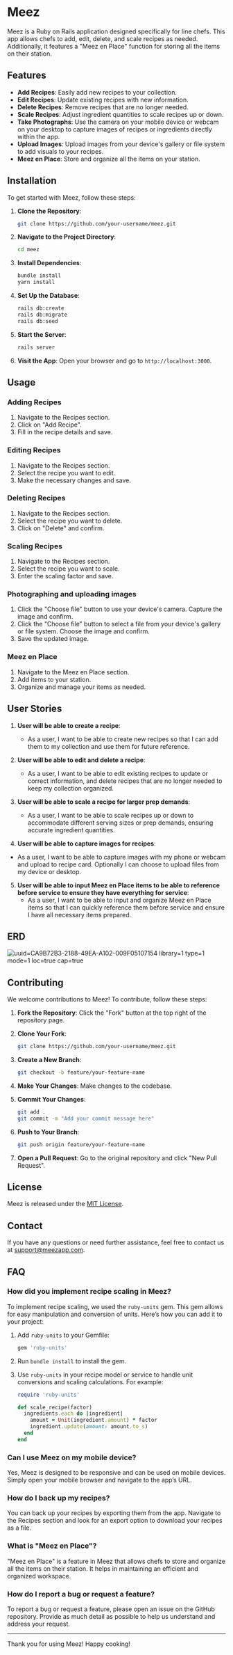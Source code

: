 # Meez

Meez is a Ruby on Rails application designed specifically for line chefs. This app allows chefs to add, edit, delete, and scale recipes as needed. Additionally, it features a "Meez en Place" function for storing all the items on their station.

## Features

- **Add Recipes**: Easily add new recipes to your collection.
- **Edit Recipes**: Update existing recipes with new information.
- **Delete Recipes**: Remove recipes that are no longer needed.
- **Scale Recipes**: Adjust ingredient quantities to scale recipes up or down.
- **Take Photographs**:  Use the camera on your mobile device or webcam on your desktop to capture images of recipes or ingredients directly within the app.
- **Upload Images**: Upload images from your device's gallery or file system to add visuals to your recipes.
- **Meez en Place**: Store and organize all the items on your station.

## Installation

To get started with Meez, follow these steps:

1. **Clone the Repository**:
    ```bash
    git clone https://github.com/your-username/meez.git
    ```

2. **Navigate to the Project Directory**:
    ```bash
    cd meez
    ```

3. **Install Dependencies**:
    ```bash
    bundle install
    yarn install
    ```

4. **Set Up the Database**:
    ```bash
    rails db:create
    rails db:migrate
    rails db:seed
    ```

5. **Start the Server**:
    ```bash
    rails server
    ```

6. **Visit the App**:
    Open your browser and go to `http://localhost:3000`.

## Usage

### Adding Recipes

1. Navigate to the Recipes section.
2. Click on "Add Recipe".
3. Fill in the recipe details and save.

### Editing Recipes

1. Navigate to the Recipes section.
2. Select the recipe you want to edit.
3. Make the necessary changes and save.

### Deleting Recipes

1. Navigate to the Recipes section.
2. Select the recipe you want to delete.
3. Click on "Delete" and confirm.

### Scaling Recipes

1. Navigate to the Recipes section.
2. Select the recipe you want to scale.
3. Enter the scaling factor and save.

### Photographing and uploading images

1. Click the "Choose file" button to use your device's camera. Capture the image and confirm.
2. Click the "Choose file" button to select a file from your device's gallery or file system. Choose the image and confirm.
3. Save the updated image.

### Meez en Place

1. Navigate to the Meez en Place section.
2. Add items to your station.
3. Organize and manage your items as needed.

## User Stories

1. **User will be able to create a recipe**:
   - As a user, I want to be able to create new recipes so that I can add them to my collection and use them for future reference.

2. **User will be able to edit and delete a recipe**:
   - As a user, I want to be able to edit existing recipes to update or correct information, and delete recipes that are no longer needed to keep my collection organized.

3. **User will be able to scale a recipe for larger prep demands**:
   - As a user, I want to be able to scale recipes up or down to accommodate different serving sizes or prep demands, ensuring accurate ingredient quantities.

4.  **User will be able to capture images for recipes**:
   - As a user, I want to be able to capture images with my phone or webcam and upload to recipe card. Optionally I can choose to upload files from my device or desktop.

5. **User will be able to input Meez en Place items to be able to reference before service to ensure they have everything for service**:
   - As a user, I want to be able to input and organize Meez en Place items so that I can quickly reference them before service and ensure I have all necessary items prepared.
## ERD

![uuid=CA9B72B3-2188-49EA-A102-009F05107154 library=1 type=1 mode=1 loc=true cap=true](https://github.com/Gomezzzer/meez/assets/86806874/7b960200-52e8-441f-bb7b-1d9e2a70dfbe)



## Contributing

We welcome contributions to Meez! To contribute, follow these steps:

1. **Fork the Repository**:
    Click the "Fork" button at the top right of the repository page.

2. **Clone Your Fork**:
    ```bash
    git clone https://github.com/your-username/meez.git
    ```

3. **Create a New Branch**:
    ```bash
    git checkout -b feature/your-feature-name
    ```

4. **Make Your Changes**:
    Make changes to the codebase.

5. **Commit Your Changes**:
    ```bash
    git add .
    git commit -m "Add your commit message here"
    ```

6. **Push to Your Branch**:
    ```bash
    git push origin feature/your-feature-name
    ```

7. **Open a Pull Request**:
    Go to the original repository and click "New Pull Request".

## License

Meez is released under the [MIT License](LICENSE).

## Contact

If you have any questions or need further assistance, feel free to contact us at support@meezapp.com.

## FAQ

### How did you implement recipe scaling in Meez?

To implement recipe scaling, we used the `ruby-units` gem. This gem allows for easy manipulation and conversion of units. Here’s how you can add it to your project:

1. Add `ruby-units` to your Gemfile:
    ```ruby
    gem 'ruby-units'
    ```

2. Run `bundle install` to install the gem.

3. Use `ruby-units` in your recipe model or service to handle unit conversions and scaling calculations. For example:
    ```ruby
    require 'ruby-units'

    def scale_recipe(factor)
      ingredients.each do |ingredient|
        amount = Unit(ingredient.amount) * factor
        ingredient.update(amount: amount.to_s)
      end
    end
    ```

### Can I use Meez on my mobile device?

Yes, Meez is designed to be responsive and can be used on mobile devices. Simply open your mobile browser and navigate to the app’s URL.

### How do I back up my recipes?

You can back up your recipes by exporting them from the app. Navigate to the Recipes section and look for an export option to download your recipes as a file.

### What is "Meez en Place"?

"Meez en Place" is a feature in Meez that allows chefs to store and organize all the items on their station. It helps in maintaining an efficient and organized workspace.

### How do I report a bug or request a feature?

To report a bug or request a feature, please open an issue on the GitHub repository. Provide as much detail as possible to help us understand and address your request.

---

Thank you for using Meez! Happy cooking!
